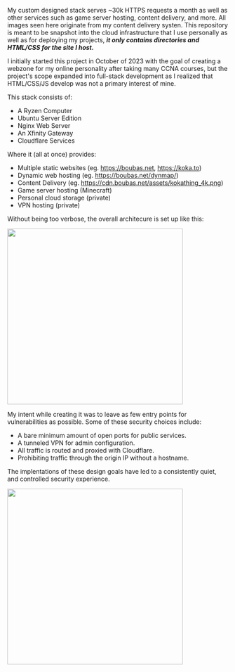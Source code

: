 My custom designed stack serves ~30k HTTPS requests a month as well as other services such as game server hosting, content delivery, and more. All images seen here originate from my content delivery systen. This repository is meant to be snapshot into the cloud infrastructure that I use personally as well as for deploying my projects, ***it only contains directories and HTML/CSS for the site I host.***
  
I initially started this project in October of 2023 with the goal of creating a webzone for my online personality after taking many CCNA courses, but the project's scope expanded into full-stack development as I realized that HTML/CSS/JS develop was not a primary interest of mine.

This stack consists of:
 - A Ryzen Computer
 - Ubuntu Server Edition
 - Nginx Web Server
 - An Xfinity Gateway
 - Cloudflare Services

Where it (all at once) provides:
 - Multiple static websites (eg. https://boubas.net, https://koka.to)
 - Dynamic web hosting (eg. https://boubas.net/dynmap/)
 - Content Delivery (eg. https://cdn.boubas.net/assets/kokathing_4k.png)
 - Game server hosting (Minecraft)
 - Personal cloud storage (private)
 - VPN hosting (private)

Without being too verbose, the overall architecure is set up like this:

<img src="https://cdn.boubas.net/github/architecture.png" width="400">

My intent while creating it was to leave as few entry points for vulnerabilities as possible. Some of these security choices include:
 - A bare minimum amount of open ports for public services.
 - A tunneled VPN for admin configuration.
 - All traffic is routed and proxied with Cloudflare.
 - Prohibiting traffic through the origin IP without a hostname.  
 
 The implentations of these design goals have led to a consistently quiet, and controlled security experience.
 
 <img src="https://cdn.boubas.net/github/cloudflarestats.png" width="400">

